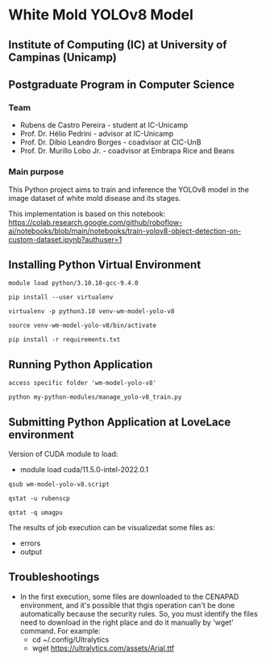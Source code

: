 # White Mold YOLOv8 Model

## Institute of Computing (IC) at University of Campinas (Unicamp)

## Postgraduate Program in Computer Science

### Team

* Rubens de Castro Pereira - student at IC-Unicamp
* Prof. Dr. Hélio Pedrini - advisor at IC-Unicamp
* Prof. Dr. Díbio Leandro Borges - coadvisor at CIC-UnB
* Prof. Dr. Murillo Lobo Jr. - coadvisor at Embrapa Rice and Beans

### Main purpose

This Python project aims to train and inference the YOLOv8 model in the image dataset of white mold disease and its stages.

This implementation is based on this notebook: https://colab.research.google.com/github/roboflow-ai/notebooks/blob/main/notebooks/train-yolov8-object-detection-on-custom-dataset.ipynb?authuser=1

## Installing Python Virtual Environment

```
module load python/3.10.10-gcc-9.4.0
```
```
pip install --user virtualenv
```
```
virtualenv -p python3.10 venv-wm-model-yolo-v8
```
```
source venv-wm-model-yolo-v8/bin/activate
```
```
pip install -r requirements.txt
```

## Running Python Application

```
access specific folder 'wm-model-yolo-v8'
```
```
python my-python-modules/manage_yolo-v8_train.py
```

## Submitting Python Application at LoveLace environment

Version of CUDA module to load:
- module load cuda/11.5.0-intel-2022.0.1

```
qsub wm-model-yolo-v8.script
```
```
qstat -u rubenscp
```
```
qstat -q umagpu
```

The results of job execution can be visualizedat some files as:

* errors
* output

## Troubleshootings

- In the first execution, some files are downloaded to the CENAPAD environment, and it's possible that thgis operation can't be done automatically because the security rules. So, you must identify the files need to download in the right place and do it manually by 'wget' command. For example: 
    - cd ~/.config/Ultralytics
    - wget https://ultralytics.com/assets/Arial.ttf
    